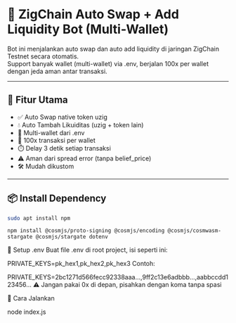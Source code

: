 # 🔁 ZigChain Auto Swap + Add Liquidity Bot (Multi-Wallet)

Bot ini menjalankan auto swap dan auto add liquidity di jaringan ZigChain Testnet secara otomatis.  
Support banyak wallet (multi-wallet) via .env, berjalan 100x per wallet dengan jeda aman antar transaksi.

---

## 🔧 Fitur Utama

- ✅ Auto Swap native token uzig
- 💧 Auto Tambah Likuiditas (uzig + token lain)
- 👥 Multi-wallet dari .env
- 🔁 100x transaksi per wallet
- ⏱️ Delay 3 detik setiap transaksi
- ⚠️ Aman dari spread error (tanpa belief_price)
- 🛠️ Mudah dikustom

---

## 📦 Install Dependency

```bash
sudo apt install npm
```
```
npm install @cosmjs/proto-signing @cosmjs/encoding @cosmjs/cosmwasm-stargate @cosmjs/stargate dotenv
```

📝 Setup .env
Buat file .env di root project, isi seperti ini:

PRIVATE_KEYS=pk_hex1,pk_hex2,pk_hex3
Contoh:

PRIVATE_KEYS=2bc1271d566fecc92338aaa...,9ff2c13e6adbbb...,aabbccdd123456...
⚠️ Jangan pakai 0x di depan, pisahkan dengan koma tanpa spasi

🚀 Cara Jalankan

node index.js
